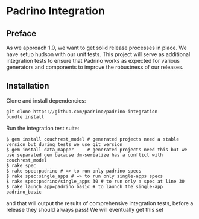 # Padrino Integration

## Preface

As we approach 1.0, we want to get solid release processes in place. We have setup hudson with our unit tests. This project will serve as additional integration tests to ensure that Padrino works as expected for various generators and components to improve the robustness of our releases.

## Installation

Clone and install dependencies:

```
git clone https://github.com/padrino/padrino-integration
bundle install
```

Run the integration test suite:

```
$ gem install couchrest_model # generated projects need a stable version but during tests we use git version
$ gem install data_mapper     # generated projects need this but we use separated gem because dm-serialize has a conflict with couchrest_model
$ rake spec
$ rake spec:padrino # => to run only padrino specs
$ rake spec:single_apps # => to run only single-apps specs
$ rake spec:padrino/single_apps 30 # to run only a spec at line 30
$ rake launch app=padrino_basic # to launch the single-app padrino_basic
```

and that will output the results of comprehensive integration tests, before a release they should always pass! We will eventually get this set